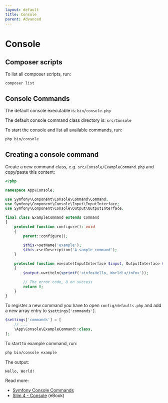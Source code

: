 ```yaml
---
layout: default
title: Console
parent: Advanced
---
```


# Console

## Composer scripts

To list all composer scripts, run:

```
composer list
```

## Console Commands

The default console executable is: `bin/console.php`

The default console command class directory is: `src/Console`

To start the console and list all available commands, run:

``` bash
php bin/console
```

## Creating a console command

Create a new command class, e.g. `src/Console/ExampleCommand.php` and copy/paste this content:

```php
<?php

namespace App\Console;

use Symfony\Component\Console\Command\Command;
use Symfony\Component\Console\Input\InputInterface;
use Symfony\Component\Console\Output\OutputInterface;

final class ExampleCommand extends Command
{
    protected function configure(): void
    {
        parent::configure();

        $this->setName('example');
        $this->setDescription('A sample command');
    }
    
    protected function execute(InputInterface $input, OutputInterface $output): int
    {
        $output->writeln(sprintf('<info>Hello, World!</info>'));

        // The error code, 0 on success
        return 0;
    }
}
```

To register a new command you have to open `config/defaults.php`
and add a new array entry to `$settings['commands']`.

```php
$settings['commands'] = [
    // ...
    \App\Console\ExampleCommand::class,
];
```

To start to example command, run:

``` bash
php bin/console example
```

The output:

```
Hello, World!
```

Read more:

* [Symfony Console Commands](https://symfony.com/doc/current/console.html)
* [Slim 4 - Console](https://ko-fi.com/s/5f182b4b22) (eBook)
